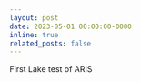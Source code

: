 ```yaml
---
layout: post
date: 2023-05-01 00:00:00-0000
inline: true
related_posts: false
---
```

First Lake test of ARIS
